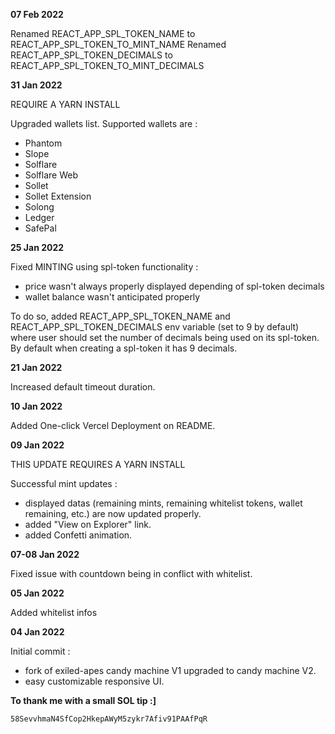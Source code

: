 **07 Feb 2022**

Renamed REACT_APP_SPL_TOKEN_NAME to REACT_APP_SPL_TOKEN_TO_MINT_NAME
Renamed REACT_APP_SPL_TOKEN_DECIMALS to REACT_APP_SPL_TOKEN_TO_MINT_DECIMALS

**31 Jan 2022**

REQUIRE A YARN INSTALL

Upgraded wallets list. Supported wallets are :

- Phantom
- Slope
- Solflare
- Solflare Web
- Sollet
- Sollet Extension
- Solong
- Ledger
- SafePal

**25 Jan 2022**

Fixed MINTING using spl-token functionality :
- price wasn't always properly displayed depending of spl-token decimals
- wallet balance wasn't anticipated properly

To do so, added REACT_APP_SPL_TOKEN_NAME and REACT_APP_SPL_TOKEN_DECIMALS env variable (set to 9 by default) where user should set the number of decimals being used on its spl-token. By default when creating a spl-token it has 9 decimals.

**21 Jan 2022**

Increased default timeout duration.

**10 Jan 2022**

Added One-click Vercel Deployment on README.

**09 Jan 2022**

THIS UPDATE REQUIRES A YARN INSTALL

Successful mint updates :
- displayed datas (remaining mints, remaining whitelist tokens, wallet remaining, etc.) are now updated properly.
- added "View on Explorer" link.
- added Confetti animation.

**07-08 Jan 2022**

Fixed issue with countdown being in conflict with whitelist.

**05 Jan 2022**

Added whitelist infos

**04 Jan 2022**

Initial commit :
- fork of exiled-apes candy machine V1 upgraded to candy machine V2.
- easy customizable responsive UI.

**To thank me with a small SOL tip :]**

`58SevvhmaN4SfCop2HkepAWyM5zykr7Afiv91PAAfPqR`
